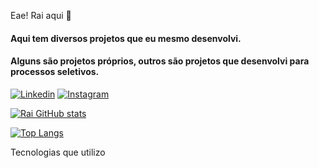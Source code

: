 Eae! Rai aqui 🤙
#### Aqui tem diversos projetos que eu mesmo desenvolvi.
#### Alguns são projetos próprios, outros são projetos que desenvolvi para processos seletivos. 

[![Linkedin](https://img.shields.io/badge/LinkedIn-0077B5?style=for-the-badge&logo=linkedin&logoColor=white)](www.linkedin.com/in/raimundo-mendess)
[![Instagram](https://img.shields.io/badge/Instagram-E4405F?style=for-the-badge&logo=instagram&logoColor=white)](https://www.instagram.com/raimcn/)

[![Rai GitHub stats](https://github-readme-stats.vercel.app/api?username=Raimcn&theme=radical)](https://github.com/Raimcn/github-readme-stats)


[![Top Langs](https://github-readme-stats.vercel.app/api/top-langs/?username=Raimcn&layout=compact)](https://github.com/anuraghazra/github-readme-stats)

Tecnologias que utilizo
<div style="display: inline_block"><br/>
<img align="center" alt=html5 src="https://img.shields.io/badge/HTML5-E34F26?style=for-the-badge&logo=html5&logoColor=white%22/%3E
<img align="center" alt=css src="https://img.shields.io/badge/CSS3-1572B6?style=for-the-badge&logo=css3&logoColor=white%22/%3E
</div><br/>
Sou graduado em Marketing, atualmente moro em Portugal e já tem um tempo que busco expandir meus conhecimentos e a área de TI tem sido uma paixão desde então. Tenho como objetivo me desenvolver na área e espero que goste dos projetos que você irá ver por aqui!!
